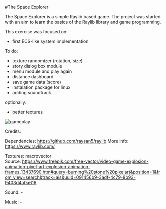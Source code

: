 #The Space Explorer

The Space Explorer is a simple Raylib based game. The project was started with an aim to learn the basics of the Raylib library and game programming.

This exercise was focused on: 

- first ECS-like system implementation

To do:

- texture randomizer (rotation, size)
- story dialog box module
- menu module and play again  
- distance dashboard
- save game data (score)
- instalation package for linux
- adding soundtrack

optionally: 

- better textures 

![gameplay](./assets/screen.gif)

Credits:

Dependencies: https://github.com/raysan5/raylib More info: https://www.raylib.com/

Textures: macrovector  
Source: https://www.freepik.com/free-vector/video-game-explosion-animation-pixel-art-explosion-animation-frames_13437690.htm#query=burning%20stone%20pixelart&position=1&from_view=search&track=ais&uuid=091456b9-3adf-4c79-8b93-9403d4a0a616

Sound: - 

Music: -